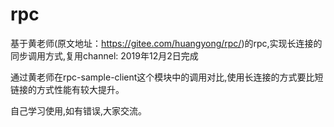 # rpc
 基于黄老师(原文地址：https://gitee.com/huangyong/rpc/)的rpc,实现长连接的同步调用方式,复用channel: 2019年12月2日完成


通过黄老师在rpc-sample-client这个模块中的调用对比,使用长连接的方式要比短链接的方式性能有较大提升。

自己学习使用,如有错误,大家交流。

